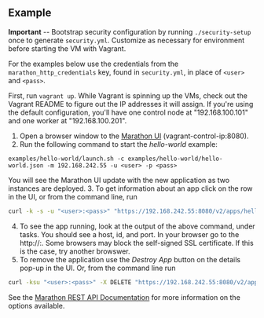 Example
---

**Important** -- Bootstrap security configuration by running `./security-setup`
once to generate `security.yml`. Customize as necessary for environment before
starting the VM with Vagrant.

For the examples below use the credentials from the `marathon_http_credentials`
key, found in `security.yml`, in place of `<user>` and `<pass>`.

First, run `vagrant up`. While Vagrant is spinning up the VMs, check out the
Vagrant README to figure out the IP addresses it will assign. If you're using
the default configuration, you'll have one control node at "192.168.100.101" and
one worker at "192.168.100.201".

1. Open a browser window to the [Marathon UI](https://192.168.100.101:8080/)
(vagrant-control-ip:8080).
2. Run the following command to start the _hello-world_ example:
```
examples/hello-world/launch.sh -c examples/hello-world/hello-world.json -m 192.168.242.55 -u <user> -p <pass>
```
You will see the Marathon UI update with the new application as two instances
are deployed.
3. To get information about an app click on the row in the UI, or from the
command line, run
```bash
curl -k -s -u "<user>:<pass>" "https://192.168.242.55:8080/v2/apps/hello-world" | python -m json.tool
```
4. To see the app running, look at the output of the above command, under tasks.
You should see a host, id, and port. In your browser go to the
http://<host>:<port>. Some browsers may block the self-signed SSL certificate.
If this is the case, try another browswer.
5. To remove the application use the _Destroy App_ button on the details pop-up
in the UI. Or, from the command line run
```bash
curl -ksu "<user>:<pass>" -X DELETE "https://192.168.242.55:8080/v2/apps/hello-world" | python -m json.tool
```

See the [Marathon REST API Documentation](https://mesosphere.github.io/marathon/docs/rest-api.html) for more information on the options available.
